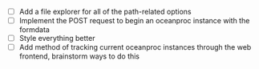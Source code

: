 - [ ] Add a file explorer for all of the path-related options
- [ ] Implement the POST request to begin an oceanproc instance with the formdata
- [ ] Style everything better
- [ ] Add method of tracking current oceanproc instances through the web frontend, brainstorm ways to do this
